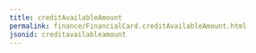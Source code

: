 ```yaml
---
title: creditAvailableAmount
permalink: finance/FinancialCard.creditAvailableAmount.html
jsonid: creditavailableamount
---
```

